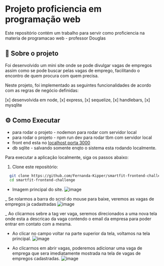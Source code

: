 # Projeto proficiencia em programação web

Este repositório contém um trabalho para servir como proficiencia na materia de programacao web - professor Douglas

## 📖 Sobre o projeto

Foi desenvolvido um mini site onde se pode divulgar vagas de empregos assim como se pode buscar pelas vagas de emprego, facilitando o encontro de quem procura com quem precisa.

Neste projeto, foi implementado as seguintes funcionalidades de acordo com as regras de negócio definidas:

[x] desenvolvida em node, 
[x] express, 
[x] sequelize, 
[x] handlebars,
[x] mysqlite

## ⚙️ Como Executar

* para rodar o projeto - nodemon para rodar com servidor local 
* para rodar o projeto - npm run dev para rodar tbm com servidor local
* front end esta no [localhost porta 3000](http://localhost:3000/)
* db sqlite - salvando somente enqto o sistema esta rodando localmente.

Para executar a aplicação localmente, siga os passos abaixo:

1. Clone este repositório:

```bash
  git clone https://github.com/Fernanda-Kipper/smartfit-frontend-challenge.git
  cd smartfit-frontend-challenge

```

- Imagem principal do site.
![image](https://github.com/raa-russo/divulgar_emprego/assets/101585738/2115b95e-2c9c-4314-bbab-46b977d6db2b)

_ Se rolarmos a barra do scrol do mouse para baixe, veremos as vagas de empregos ja cadastradas
![image](https://github.com/raa-russo/divulgar_emprego/assets/101585738/8896f95f-6246-40d5-99fc-473d16aaf4f5)

_ Ao clicarmos sebre a tag ver vaga, seremos direcionados a uma nova tela onde esta a descricao da vaga contendo o email da empresa para poder entrar em contato com a mesma.
- Ao clicar no campo voltar na parte superior da tela, voltamos na tela principal.
![image](https://github.com/raa-russo/divulgar_emprego/assets/101585738/a8f0c263-d0e5-482f-bf49-855e4cd5718c)

- Ao clicarmos em abrir vagas, poderemos adicionar uma vaga de emprega que sera imediatamente mostrada na tela de vagas de empregos cadastradas.
![image](https://github.com/raa-russo/divulgar_emprego/assets/101585738/5e8fa94a-276b-4535-9f3b-2676667f12ec)



